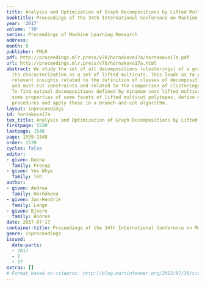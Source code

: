 ```yaml
---
title: Analysis and Optimization of Graph Decompositions by Lifted Multicuts
booktitle: Proceedings of the 34th International Conference on Machine Learning
year: '2017'
volume: '70'
series: Proceedings of Machine Learning Research
address: 
month: 0
publisher: PMLR
pdf: http://proceedings.mlr.press/v70/hornakova17a/hornakova17a.pdf
url: http://proceedings.mlr.press/v70/hornakova17a.html
abstract: We study the set of all decompositions (clusterings) of a graph through
  its characterization as a set of lifted multicuts. This leads us to practically
  relevant insights related to the definition of classes of decompositions by must-join
  and must-cut constraints and related to the comparison of clusterings by metrics.
  To find optimal decompositions defined by minimum cost lifted multicuts, we establish
  some properties of some facets of lifted multicut polytopes, define efficient separation
  procedures and apply these in a branch-and-cut algorithm.
layout: inproceedings
id: hornakova17a
tex_title: Analysis and Optimization of Graph Decompositions by Lifted Multicuts
firstpage: 1539
lastpage: 1548
page: 1539-1548
order: 1539
cycles: false
editor:
- given: Doina
  family: Precup
- given: Yee Whye
  family: Teh
author:
- given: Andrea
  family: Horňáková
- given: Jan-Hendrik
  family: Lange
- given: Bjoern
  family: Andres
date: 2017-07-17
container-title: Proceedings of the 34th International Conference on Machine Learning
genre: inproceedings
issued:
  date-parts:
  - 2017
  - 7
  - 17
extras: []
# Format based on citeproc: http://blog.martinfenner.org/2013/07/30/citeproc-yaml-for-bibliographies/
---
```

